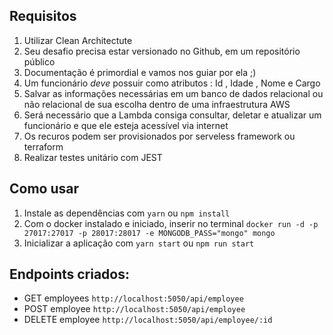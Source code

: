 ## Requisitos
 1. Utilizar Clean Architectute
 2. Seu desafio precisa estar versionado no Github, em um repositório público
 3. Documentação é primordial e vamos nos guiar por ela ;)
 4. Um funcionário *deve* possuir como atributos : Id , Idade , Nome e Cargo
 5. Salvar as informações necessárias em um banco de dados relacional ou não relacional de sua escolha dentro de uma infraestrutura AWS
 6. Será necessário que a Lambda consiga consultar, deletar e atualizar um funcionário e que ele esteja acessível via internet
 7. Os recuros podem ser provisionados por serveless framework ou terraform
 8. Realizar testes unitário com JEST

## Como usar
1. Instale as dependências com `yarn` ou `npm install`
2. Com o docker instalado e iniciado, inserir no terminal
`docker run -d -p 27017:27017 -p 28017:28017 -e MONGODB_PASS="mongo" mongo`
3. Inicializar a aplicação com `yarn start` ou `npm run start`

## Endpoints criados:
- GET employees `http://localhost:5050/api/employee`
- POST employee `http://localhost:5050/api/employee`
- DELETE employee `http://localhost:5050/api/employee/:id`